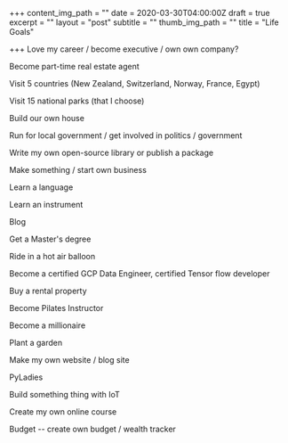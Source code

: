 +++
content_img_path = ""
date = 2020-03-30T04:00:00Z
draft = true
excerpt = ""
layout = "post"
subtitle = ""
thumb_img_path = ""
title = "Life Goals"

+++
Love my career / become executive / own own company?  
  
Become part-time real estate agent  
  
Visit 5 countries (New Zealand, Switzerland, Norway, France, Egypt)  
  
Visit 15 national parks (that I choose)  
  
Build our own house  
  
Run for local government / get involved in politics / government  
  
Write my own open-source library or publish a package  
  
Make something / start own business  
  
Learn a language  
  
Learn an instrument  
  
Blog  
  
Get a Master's degree  
  
Ride in a hot air balloon  
  
Become a certified GCP Data Engineer, certified Tensor flow developer  
  
Buy a rental property  
  
Become Pilates Instructor  
  
Become a millionaire  
  
Plant a garden  
  
Make my own website / blog site  
  
PyLadies  
  
Build something thing with IoT  
  
Create my own online course  
  
Budget -- create own budget / wealth tracker